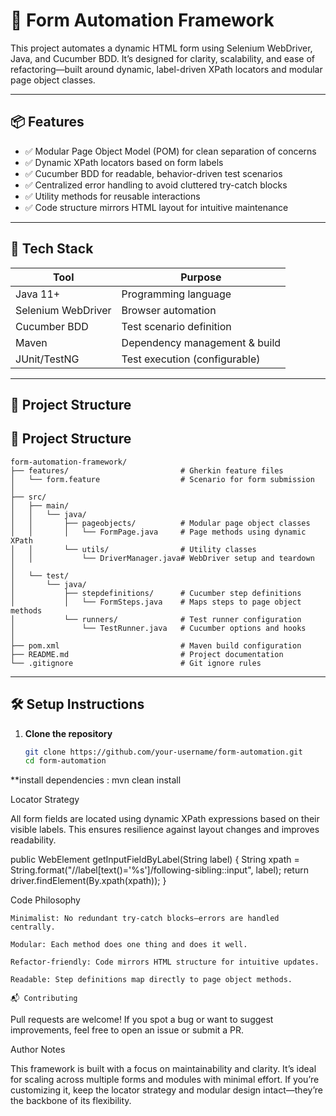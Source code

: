 # 🧪 Form Automation Framework

This project automates a dynamic HTML form using Selenium WebDriver, Java, and Cucumber BDD. It’s designed for clarity, scalability, and ease of refactoring—built around dynamic, label-driven XPath locators and modular page object classes.

---

## 📦 Features

- ✅ Modular Page Object Model (POM) for clean separation of concerns  
- ✅ Dynamic XPath locators based on form labels  
- ✅ Cucumber BDD for readable, behavior-driven test scenarios  
- ✅ Centralized error handling to avoid cluttered try-catch blocks  
- ✅ Utility methods for reusable interactions  
- ✅ Code structure mirrors HTML layout for intuitive maintenance

---

## 🧩 Tech Stack

| Tool            | Purpose                          |
|-----------------|----------------------------------|
| Java 11+        | Programming language             |
| Selenium WebDriver | Browser automation             |
| Cucumber BDD    | Test scenario definition         |
| Maven           | Dependency management & build    |
| JUnit/TestNG    | Test execution (configurable)    |


---

## 📁 Project Structure


## 📁 Project Structure

```
form-automation-framework/
├── features/                         # Gherkin feature files
│   └── form.feature                  # Scenario for form submission
│
├── src/
│   ├── main/
│   │   └── java/
│   │       ├── pageobjects/          # Modular page object classes
│   │       │   └── FormPage.java     # Page methods using dynamic XPath
│   │       └── utils/                # Utility classes
│   │           └── DriverManager.java# WebDriver setup and teardown
│
│   └── test/
│       └── java/
│           ├── stepdefinitions/      # Cucumber step definitions
│           │   └── FormSteps.java    # Maps steps to page object methods
│           └── runners/              # Test runner configuration
│               └── TestRunner.java   # Cucumber options and hooks
│
├── pom.xml                           # Maven build configuration
├── README.md                         # Project documentation
└── .gitignore                        # Git ignore rules
```


---

## 🛠️ Setup Instructions

1. **Clone the repository**  
   ```bash
   git clone https://github.com/your-username/form-automation.git
   cd form-automation


**install dependencies : 
mvn clean install

Locator Strategy

All form fields are located using dynamic XPath expressions based on their visible labels. This ensures resilience against layout changes and improves readability.

public WebElement getInputFieldByLabel(String label) {
    String xpath = String.format("//label[text()='%s']/following-sibling::input", label);
    return driver.findElement(By.xpath(xpath));
}

Code Philosophy

    Minimalist: No redundant try-catch blocks—errors are handled centrally.

    Modular: Each method does one thing and does it well.

    Refactor-friendly: Code mirrors HTML structure for intuitive updates.

    Readable: Step definitions map directly to page object methods.

    📬 Contributing

Pull requests are welcome! If you spot a bug or want to suggest improvements, feel free to open an issue or submit a PR.


Author Notes

This framework is built with a focus on maintainability and clarity. It’s ideal for scaling across multiple forms and modules with minimal effort. If you’re customizing it, keep the locator strategy and modular design intact—they’re the backbone of its flexibility.



